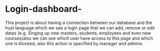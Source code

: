 # Login-dashboard-
This project is about having a connection between our database and the hust language which we see a login page that we can add, remove or edit datas (e.g. Singing up new masters, students, employees and even new courses)also we can see which user have access to this page and which one is blocked, also this action is specified by manager and admins.
